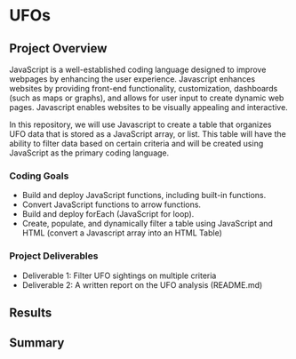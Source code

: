 # UFOs

## Project Overview
JavaScript is a well-established coding language designed to improve webpages by enhancing the user experience. Javascript enhances websites by providing front-end functionality, customization, dashboards (such as maps or graphs), and allows for user input to create dynamic web pages. Javascript enables websites to be visually appealing and interactive. 

In this repository, we will use Javascript to create a table that organizes UFO data that is stored as a JavaScript array, or list. This table will have the ability to filter data based on certain criteria and will be created using JavaScript as the primary coding language.

### Coding Goals
* Build and deploy JavaScript functions, including built-in functions.
* Convert JavaScript functions to arrow functions.
* Build and deploy forEach (JavaScript for loop).
* Create, populate, and dynamically filter a table using JavaScript and HTML (convert a Javascript array into an HTML Table)

### Project Deliverables
* Deliverable 1: Filter UFO sightings on multiple criteria
* Deliverable 2: A written report on the UFO analysis (README.md)

## Results

## Summary
